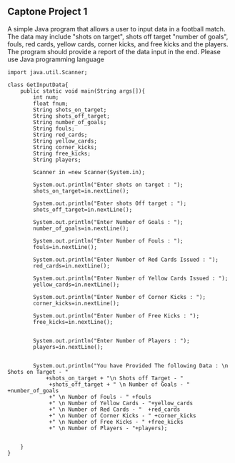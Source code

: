 ## Captone Project 1

A simple Java program that allows a user to input data in a football match. The data may include "shots on target", shots off target "number of goals", fouls, red cards, yellow cards, corner kicks,  and free kicks and the players. The program should provide a report of the data input in the end. Please use Java programming language


```
import java.util.Scanner;

class GetInputData{
	public static void main(String args[]){
		int num;
		float fnum;
		String shots_on_target;
		String shots_off_target;
		String number_of_goals;
		String fouls;
		String red_cards;
		String yellow_cards;
		String corner_kicks;
		String free_kicks;
		String players;

		Scanner in =new Scanner(System.in);

		System.out.println("Enter shots on target : ");
		shots_on_target=in.nextLine();

		System.out.println("Enter shots Off target : ");
		shots_off_target=in.nextLine();

		System.out.println("Enter Number of Goals : ");
		number_of_goals=in.nextLine();

		System.out.println("Enter Number of Fouls : ");
		fouls=in.nextLine();

		System.out.println("Enter Number of Red Cards Issued : ");
		red_cards=in.nextLine();

		System.out.println("Enter Number of Yellow Cards Issued : ");
		yellow_cards=in.nextLine();

		System.out.println("Enter Number of Corner Kicks : ");
		corner_kicks=in.nextLine();

		System.out.println("Enter Number of Free Kicks : ");
		free_kicks=in.nextLine();


		System.out.println("Enter Number of Players : ");
		players=in.nextLine();


		System.out.println("You have Provided The following Data : \n Shots on Target - "
			+shots_on_target + "\n Shots off Target - "
			 +shots_off_target + " \n Number of Goals - " +number_of_goals 
			 +" \n Number of Fouls - " +fouls 
			 +" \n Number of Yellow Cards - "+yellow_cards
			 +" \n Number of Red Cards - "  +red_cards
			 +" \n Number of Corner Kicks - " +corner_kicks
			 +" \n Number of Free Kicks - " +free_kicks
			 +" \n Number of Players - "+players); 


	}
}
```